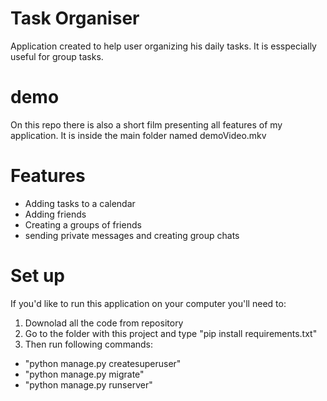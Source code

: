 # Task Organiser
Application created to help user organizing his daily tasks. It is esspecially useful for group tasks.

# demo
On this repo there is also a short film presenting all features of my application. 
It is inside the main folder named demoVideo.mkv
# Features
- Adding tasks to a calendar
- Adding friends
- Creating a groups of friends
- sending private messages and creating group chats

# Set up
If you'd like to run this application on your computer you'll need to:
1. Downolad all the code from repository
2. Go to the folder with this project and 
type "pip install requirements.txt"
3. Then run following commands:
- "python manage.py createsuperuser"
- "python manage.py migrate"
- "python manage.py runserver"

